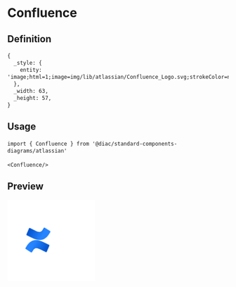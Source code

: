 # Confluence

## Definition

```
{
  _style: { 
    entity: 'image;html=1;image=img/lib/atlassian/Confluence_Logo.svg;strokeColor=none;',
  },
  _width: 63,
  _height: 57,
}
```

## Usage

```
import { Confluence } from '@diac/standard-components-diagrams/atlassian'

<Confluence/>
```

## Preview

<img src="./confluence.png" width="200"/>

